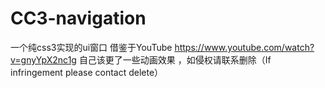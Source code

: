 # CC3-navigation
一个纯css3实现的ui窗口
借鉴于YouTube
https://www.youtube.com/watch?v=gnyYpX2nc1g
自己该更了一些动画效果
，如侵权请联系删除（If infringement please contact delete）
